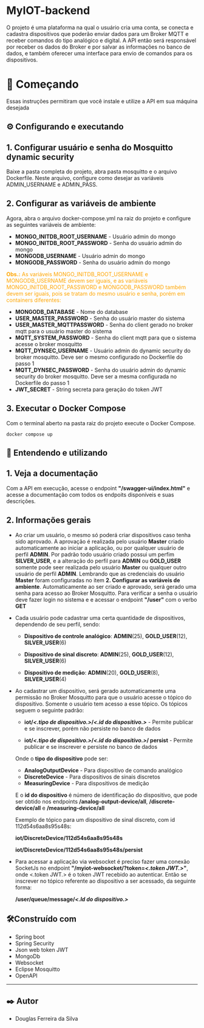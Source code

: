 # MyIOT-backend
O projeto é uma plataforma na qual o usuário cria uma conta, se conecta e cadastra dispositivos que poderão enviar dados para um Broker MQTT e receber comandos do tipo analógico e digital. A API então será responsável por receber os dados do Broker e por salvar as informações no banco de dados, e também oferecer uma interface para envio de comandos para os dispositivos. 

# 🚀 Começando
Essas instruções permitiram que você instale e utilize a API em sua máquina desejada

## ⚙️ **Configurando e executando**

## 1. Configurar usuário e senha do Mosquitto dynamic security

Baixe a pasta completa do projeto, abra pasta mosquitto e o arquivo Dockerfile. Neste arquivo, configure como desejar as variáveis ADMIN_USERNAME e ADMIN_PASS.

## 2. Configurar as variáveis de ambiente

Agora, abra o arquivo docker-compose.yml na raiz do projeto e configure as seguintes variáveis de ambiente:

- **MONGO_INITDB_ROOT_USERNAME** - Usuário admin do mongo
- **MONGO_INITDB_ROOT_PASSWORD** - Senha do usuário admin do mongo
- **MONGODB_USERNAME** - Usuário admin do mongo
- **MONGODB_PASSWORD** - Senha do usuário admin do mongo

<span style="color:orange">**Obs.:** As variáveis MONGO_INITDB_ROOT_USERNAME e MONGODB_USERNAME devem ser iguais, e as variáveis MONGO_INITDB_ROOT_PASSWORD e MONGODB_PASSWORD também devem ser iguais, pois se tratam do mesmo usuário e senha, porém em containers diferentes:</span>
- **MONGODB_DATABASE** - Nome do database
- **USER_MASTER_PASSWORD** - Senha do usuário master do sistema
- **USER_MASTER_MQTTPASSWORD** - Senha do client gerado no broker mqtt para o usuário master do sistema
- **MQTT_SYSTEM_PASSWORD** - Senha do client mqtt para que o sistema acesse o broker mosquitto
- **MQTT_DYNSEC_USERNAME** - Usuário admin do dynamic security do broker mosquitto. Deve ser o mesmo configurado no Dockerfile do passo 1
- **MQTT_DYNSEC_PASSWORD** - Senha do usuário admin do dynamic security do broker mosquitto. Deve ser a mesma configurada no Dockerfile do passo 1
- **JWT_SECRET** - String secreta para geração do token JWT

## 3. Executar o Docker Compose

Com o terminal aberto na pasta raiz do projeto execute o Docker Compose. 
```
docker compose up
```
## 🔧 **Entendendo e utilizando**

## 1. Veja a documentação

Com a API em execução, acesse o endpoint **"/swagger-ui/index.html"** e acesse a documentação com todos os endpoits disponíveis e suas descrições.

## 2. Informações gerais
* Ao criar um usuário, o mesmo só poderá criar dispositivos caso tenha sido aprovado. A aprovação é realizada pelo usuário **Master** criado automaticamente ao iniciar a aplicação, ou por qualquer usuário de perfil **ADMIN**. Por padrão todo usuário criado possui um perfim **SILVER_USER**, e a alteração do perfil para **ADMIN** ou **GOLD_USER** somente pode seer realizada pelo usuário **Master** ou qualquer outro usuário de perfil **ADMIN**. Lembrando que as credenciais do usuário **Master** foram configuradas no item **2. Configurar as variáveis de ambiente**. Automaticamente ao ser criado e aprovado, será gerado uma senha para acesso ao Broker Mosquitto. Para verificar a senha o usuário deve fazer login no sistema e e acessar o endpoint **"/user"** com o verbo **GET**

* Cada usuário pode cadastrar uma certa quantidade de dispositivos, dependendo de seu perfil, sendo:

   - **Dispositivo de controle analógico**: **ADMIN**(25), **GOLD_USER**(12), **SILVER_USER**(6)  

   - **Dispositivo de sinal discreto**: **ADMIN**(25), **GOLD_USER**(12), **SILVER_USER**(6)  

   - **Dispositivo de medição**: **ADMIN**(20), **GOLD_USER**(8), **SILVER_USER**(4)  

* Ao cadastrar um dispositivo, será gerado automaticamente uma permissão no Broker Mosquitto para que o usuário acesse o tópico do dispositivo. Somente o usuário tem acesso a esse tópico. Os tópicos seguem o seguinte padrão:
    
    - **iot/*<.tipo de dispositivo.>*/*<.id do dispositivo.>*** - Permite publicar e se inscrever, porém não persiste no banco de dados

    - **iot/*<.tipo de dispositivo.>*/*<.id do dispositivo.>*/ persist** - Permite publicar e se inscrever e persiste no banco de dados

    Onde o **tipo do dispositivo** pode ser:
    
    - **AnalogOutputDevice** - Para dispositivo de comando analógico
    - **DiscreteDevice** - Para dispositivos de sinais discretos
    - **MeasuringDevice** - Para dispositivos de medição


    E o **id do dispositivo** é número de identificação do dispositivo, que pode ser obtido nos endpoints **/analog-output-device/all**, **/discrete-device/all** e **/measuring-device/all**

    Exemplo de tópico para um dispositivo de sinal discreto, com id 112d54s6aa8s95s48s:

    **iot/DiscreteDevice/112d54s6aa8s95s48s** 

     **iot/DiscreteDevice/112d54s6aa8s95s48s/persist**

* Para acessar a aplicação via websocket é preciso fazer uma conexão SocketJs no endpoint **"/myiot-websocket/?token=*<.token JWT.>*"**, onde <.token JWT.> é o token JWT recebido ao autenticar. Então se inscrever no tópico referente ao dispositivo a ser acessado, da seguinte forma:

    **/user/queue/message/*<.Id do dispositivo.>***


## 🛠️Construído com

* Spring boot
* Spring Security
* Json web token JWT
* MongoDb
* Websocket
* Eclipse Mosquitto
* OpenAPI
---
## ✒️ Autor
* Douglas Ferreira da Silva



